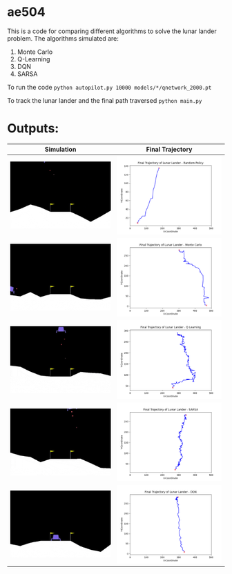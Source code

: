 # ae504
This is a code for comparing different algorithms to solve the lunar lander problem. The algorithms simulated are:
1. Monte Carlo
2. Q-Learning
3. DQN
4. SARSA


To run the code `python autopilot.py 10000 models/*/qnetwork_2000.pt`

To track the lunar lander and the final path traversed `python main.py`

# Outputs:

Simulation            |  Final Trajectory
:-------------------------:|:-------------------------:
![random](outputs/random.gif) |  ![random_plot](trajectories/random.png)
![monte_carlo](outputs/monte_carlo.gif) | ![monte_carlo](trajectories/monte_carlo.png)
![q_learning](outputs/qlearning.gif) | ![q_learning](trajectories/q_learning.png)
![sarsa](outputs/sarsa.gif) | ![sarsa](trajectories/sarsa.png)
![dqn](outputs/dqn.gif) | ![dqn](trajectories/DQN.png)





